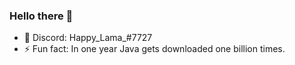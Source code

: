 ### Hello there 👋

- 💬 Discord: Happy_Lama_#7727
- ⚡ Fun fact: In one year Java gets downloaded one billion times.

